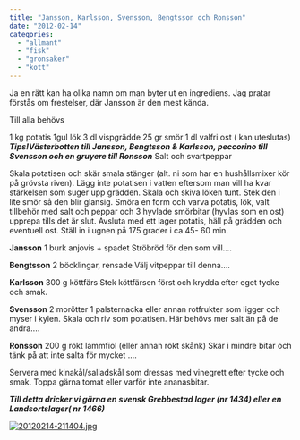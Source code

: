 ```yaml
---
title: "Jansson, Karlsson, Svensson, Bengtsson och Ronsson"
date: "2012-02-14"
categories: 
  - "allmant"
  - "fisk"
  - "gronsaker"
  - "kott"
---
```


Ja en rätt kan ha olika namn om man byter ut en ingrediens. Jag pratar förstås om frestelser, där Jansson är den mest kända.

Till alla behövs

1 kg potatis 1gul lök 3 dl vispgrädde 25 gr smör 1 dl valfri ost ( kan uteslutas) **_Tips!Västerbotten till Jansson, Bengtsson & Karlsson, peccorino till Svensson och en gruyere till Ronsson_** Salt och svartpeppar

Skala potatisen och skär smala stänger (alt. ni som har en hushållsmixer kör på grövsta riven). Lägg inte potatisen i vatten eftersom man vill ha kvar stärkelsen som suger upp grädden. Skala och skiva löken tunt. Stek den i lite smör så den blir glansig. Smöra en form och varva potatis, lök, valt tillbehör med salt och peppar och 3 hyvlade smörbitar (hyvlas som en ost) upprepa tills det är slut. Avsluta med ett lager potatis, häll på grädden och eventuell ost. Ställ in i ugnen på 175 grader i ca 45- 60 min.

**Jansson** 1 burk anjovis + spadet Ströbröd för den som vill....

**Bengtsson** 2 böcklingar, rensade Välj vitpeppar till denna....

**Karlsson** 300 g köttfärs Stek köttfärsen först och krydda efter eget tycke och smak.

**Svensson** 2 morötter 1 palsternacka eller annan rotfrukter som ligger och myser i kylen. Skala och riv som potatisen. Här behövs mer salt än på de andra....

**Ronsson** 200 g rökt lammfiol (eller annan rökt skånk) Skär i mindre bitar och tänk på att inte salta för mycket ....

Servera med kinakål/salladskål som dressas med vinegrett efter tycke och smak. Toppa gärna tomat eller varför inte ananasbitar.

**_Till detta dricker vi gärna en svensk Grebbestad lager (nr 1434) eller en Landsortslager( nr 1466)_**

[![20120214-211404.jpg](/static/img/20120214-211404.jpg)](http://import.local/wp-content/uploads/2012/02/20120214-211404.jpg)
